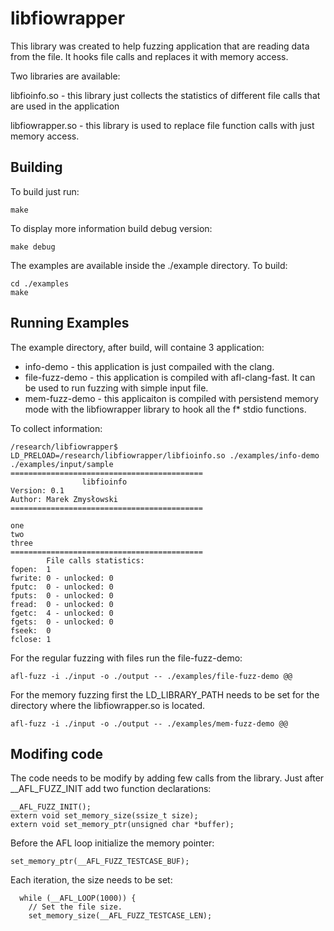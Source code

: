 # libfiowrapper

This library was created to help fuzzing application that are reading data from the file. It hooks file calls and replaces it with memory access.

Two libraries are available:

libfioinfo.so - this library just collects the statistics of different file calls that are used in the application

libfiowrapper.so - this library is used to replace file function calls with just memory access.

## Building
To build just run:
```
make
```

To display more information build debug version:
```
make debug
```

The examples are available inside the ./example directory. To build:
```
cd ./examples
make
```

## Running Examples
The example directory, after build, will containe 3 application:
- info-demo - this application is just compailed with the clang. 
- file-fuzz-demo - this application is compiled with afl-clang-fast. It can be used to run fuzzing with simple input file.
- mem-fuzz-demo - this applicaiton is compiled with persistend memory mode with the libfiowrapper library to hook all the f* stdio functions.

To collect information:
```
/research/libfiowrapper$ LD_PRELOAD=/research/libfiowrapper/libfioinfo.so ./examples/info-demo ./examples/input/sample
===========================================
                libfioinfo
Version: 0.1
Author: Marek Zmysłowski
===========================================

one
two
three
===========================================
        File calls statistics:
fopen:  1
fwrite: 0 - unlocked: 0
fputc:  0 - unlocked: 0
fputs:  0 - unlocked: 0
fread:  0 - unlocked: 0
fgetc:  4 - unlocked: 0
fgets:  0 - unlocked: 0
fseek:  0
fclose: 1

```
For the regular fuzzing with files run the file-fuzz-demo:
```
afl-fuzz -i ./input -o ./output -- ./examples/file-fuzz-demo @@
```

For the memory fuzzing first the LD_LIBRARY_PATH needs to be set for the directory where the libfiowrapper.so is located.
```
afl-fuzz -i ./input -o ./output -- ./examples/mem-fuzz-demo @@
```
## Modifing code
The code needs to be modify by adding few calls from the library. Just after __AFL_FUZZ_INIT add two function declarations:
```
__AFL_FUZZ_INIT();
extern void set_memory_size(ssize_t size);
extern void set_memory_ptr(unsigned char *buffer);
```

Before the AFL loop initialize the memory pointer:
```
set_memory_ptr(__AFL_FUZZ_TESTCASE_BUF);
```

Each iteration, the size needs to be set:
```
  while (__AFL_LOOP(1000)) {
    // Set the file size.
    set_memory_size(__AFL_FUZZ_TESTCASE_LEN);
```

